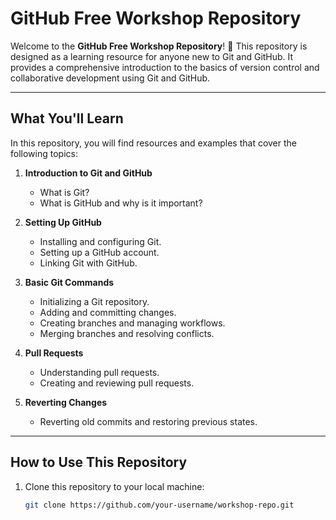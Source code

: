 # GitHub Free Workshop Repository

Welcome to the **GitHub Free Workshop Repository**! 🎉 This repository is designed as a learning resource for anyone new to Git and GitHub. It provides a comprehensive introduction to the basics of version control and collaborative development using Git and GitHub.

---

## What You'll Learn
In this repository, you will find resources and examples that cover the following topics:

1. **Introduction to Git and GitHub**
   - What is Git?
   - What is GitHub and why is it important?

2. **Setting Up GitHub**
   - Installing and configuring Git.
   - Setting up a GitHub account.
   - Linking Git with GitHub.

3. **Basic Git Commands**
   - Initializing a Git repository.
   - Adding and committing changes.
   - Creating branches and managing workflows.
   - Merging branches and resolving conflicts.

4. **Pull Requests**
   - Understanding pull requests.
   - Creating and reviewing pull requests.

5. **Reverting Changes**
   - Reverting old commits and restoring previous states.

---

## How to Use This Repository
1. Clone this repository to your local machine:
   ```bash
   git clone https://github.com/your-username/workshop-repo.git
